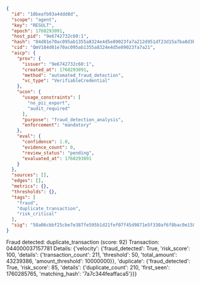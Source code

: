 ```json
{
  "id": "10beafb93a4ddd8d",
  "scope": "agent",
  "key": "RESULT",
  "epoch": 1760293091,
  "host_pid": "9e6742732c60:1",
  "hash": "84d01e70ac095ab1355a8324e4d5e89023fa7a212d951df23d15a7ba8d3b621f",
  "cid": "QmV184d01e70ac095ab1355a8324e4d5e89023fa7a21",
  "aicp": {
    "prov": {
      "issuer": "9e6742732c60:1",
      "created_at": 1760293091,
      "method": "automated_fraud_detection",
      "vc_type": "VerifiableCredential"
    },
    "ucon": {
      "usage_constraints": [
        "no_pii_export",
        "audit_required"
      ],
      "purpose": "fraud_detection_analysis",
      "enforcement": "mandatory"
    },
    "eval": {
      "confidence": 1.0,
      "evidence_count": 0,
      "review_status": "pending",
      "evaluated_at": 1760293091
    }
  },
  "sources": [],
  "edges": [],
  "metrics": {},
  "thresholds": {},
  "tags": [
    "fraud",
    "duplicate_transaction",
    "risk_critical"
  ],
  "sig": "58a06cbbf25cbe7e387fe595b1d21fef07f45d9871e5f330af6f8bac0e158272"
}
```

Fraud detected: duplicate_transaction (score: 92)
Transaction: 044000037157781
Details: {'velocity': {'fraud_detected': True, 'risk_score': 100, 'details': {'transaction_count': 211, 'threshold': 50, 'total_amount': 43239386, 'amount_threshold': 10000000}}, 'duplicate': {'fraud_detected': True, 'risk_score': 85, 'details': {'duplicate_count': 210, 'first_seen': 1760285765, 'matching_hash': '7a7c344feaffaca5'}}}
